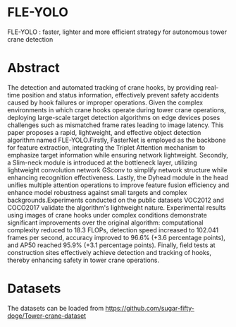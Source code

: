 # FLE-YOLO
FLE-YOLO : faster, lighter and more efficient strategy for autonomous tower crane detection 

# Abstract
The detection and automated tracking of crane hooks, by providing real-time position and status information, effectively prevent safety accidents caused by hook failures or improper operations. Given the complex environments in which crane hooks operate during tower crane operations, deploying large-scale target detection algorithms on edge devices poses challenges such as mismatched frame rates leading to image latency. This paper proposes a rapid, lightweight, and effective object detection algorithm named FLE-YOLO.Firstly, FasterNet is employed as the backbone for feature extraction, integrating the Triplet Attention mechanism to emphasize target information while ensuring network lightweight. Secondly, a Slim-neck module is introduced at the bottleneck layer, utilizing lightweight convolution network GSconv to simplify network structure while enhancing recognition effectiveness. Lastly, the Dyhead module in the head unifies multiple attention operations to improve feature fusion efficiency and enhance model robustness against small targets and complex backgrounds.Experiments conducted on the public datasets VOC2012 and COCO2017 validate the algorithm's lightweight nature. Experimental results using images of crane hooks under complex conditions demonstrate significant improvements over the original algorithm: computational complexity reduced to 18.3 FLOPs, detection speed increased to 102.041 frames per second, accuracy improved to 96.6% (+3.6 percentage points), and AP50 reached 95.9% (+3.1 percentage points). Finally, field tests at construction sites effectively achieve detection and tracking of hooks, thereby enhancing safety in tower crane operations.

# Datasets
The datasets can be loaded from https://github.com/sugar-fifty-doge/Tower-crane-dataset 
